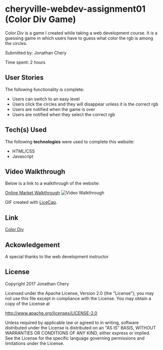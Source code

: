 # cheryville-webdev-assignment01 (Color Div Game)

Color Div is a game I created while taking a web development course. It is a guessing game in which users
have to guess what color the rgb is among the circles.

Submitted by: Jonathan Chery

Time spent: 2 hours

## User Stories

The following functionality is complete:

* Users can switch to an easy level
* Users click the circles and they will disappear unless it is the correct rgb
* Users are notified when the game is over
* Users are notified when they select the correct rgb

## Tech(s) Used

The following **technologies** were used to complete this website:

* HTML/CSS
* Javascript

## Video Walkthrough 

Below is a link to a walkthrough of the website:

<a href= 'https://i.imgur.com/6Zt77TN.gif' title='Video Walkthrough' alt='Video Walkthrough'> Online Market Walkthrough</a>
<img src= 'https://i.imgur.com/6Zt77TN.gif' title='Video Walkthrough' alt='Video Walkthrough' />

GIF created with [LiceCap](http://www.cockos.com/licecap/).

## Link 

<a href= 'http://cheryville.com/webdev2/week06/assignment/assignment.html'>Color Div</a>


## Ackowledgement

A special thanks to the web development instructor
    
## License

Copyright 2017 Jonathan Chery

Licensed under the Apache License, Version 2.0 (the "License");
you may not use this file except in compliance with the License.
You may obtain a copy of the License at

http://www.apache.org/licenses/LICENSE-2.0

Unless required by applicable law or agreed to in writing, software
distributed under the License is distributed on an "AS IS" BASIS,
WITHOUT WARRANTIES OR CONDITIONS OF ANY KIND, either express or implied.
See the License for the specific language governing permissions and
limitations under the License.
